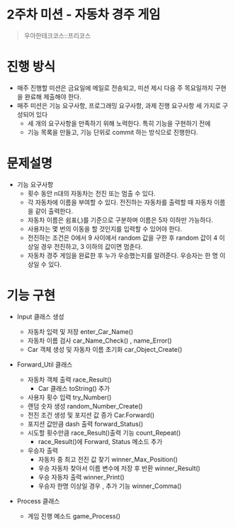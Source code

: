 # 2주차 미션 - 자동차 경주 게임
 > 우아한테크코스::프리코스

# 진행 방식
- 매주 진행할 미션은 금요일에 메일로 전송되고, 미션 제시 다음 주 목요일까지 구현을 완료해 제출해야 한다.
- 매주 미션은 기능 요구사항, 프로그래밍 요구사항, 과제 진행 요구사항 세 가지로 구성되어 있다
  - 세 개의 요구사항을 만족하기 위해 노력한다. 특히 기능을 구현하기 전에 
  - 기능 목록을 만들고, 기능 단위로 commit 하는 방식으로 진행한다.

# 문제설명
  
- 기능 요구사항
  - 횟수 동안 n대의 자동차는 전진 또는 멈출 수 있다.
  - 각 자동차에 이름을 부여할 수 있다. 전진하는 자동차를 출력할 때 자동차 이름을 같이 출력한다.  
  - 자동차 이름은 쉼표(,)를 기준으로 구분하며 이름은 5자 이하만 가능하다.
  - 사용자는 몇 번의 이동을 할 것인지를 입력할 수 있어야 한다.
  - 전진하는 조건은 0에서 9 사이에서 random 값을 구한 후 random 값이 4 이상일 경우 전진하고, 3 이하의 값이면 멈춘다.
  - 자동차 경주 게임을 완료한 후 누가 우승했는지를 알려준다. 우승자는 한 명 이상일 수 있다.




# 기능 구현
- Input 클래스 생성
  - 자동차 입력 및 저장 enter_Car_Name()
  - 자동차 이름 검사 car_Name_Check() , name_Error()
  - Car 객체 생성 및 자동차 이름 초기화 car_Object_Create()

- Forward_Util 클래스 
  - 자동차 객체 출력 race_Result()
    - Car 클래스 toString() 추가 
  - 사용자 횟수 입력 try_Number()
  - 랜덤 숫자 생성 random_Number_Create()
  - 전진 조건 생성 및 포지션 값 증가 Car.Forward()
  - 포지션 값만큼 dash 출력 forward_Status()
  - 시도할 횟수만큼 race_Result()출력 기능 count_Repeat()
    - race_Result()에 Forward, Status 메소드 추가
  - 우승자 출력
    - 자동차 중 최고 전진 값 찾기 winner_Max_Position()
    - 우승 자동차 찾아서 이름 변수에 저장 후 반환 winner_Result()
    - 우승 자동차 출력 winner_Print()
    - 우승자 한명 이상일 경우 , 추가 기능 winner_Comma()
    

- Process 클래스
    - 게임 진행 메소드 game_Process()